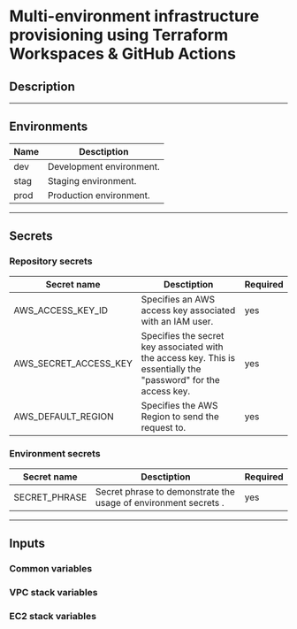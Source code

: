 # Multi-environment infrastructure provisioning using Terraform Workspaces &amp; GitHub Actions

## Description

-----

## Environments

| Name | Desctiption | 
|------|------|
| dev | Development environment. |
| stag | Staging environment. |
| prod | Production environment. |

-----

## Secrets

### Repository secrets

| Secret name | Desctiption | Required |
|------|------|------|
| AWS_ACCESS_KEY_ID | Specifies an AWS access key associated with an IAM user. | yes |
| AWS_SECRET_ACCESS_KEY | Specifies the secret key associated with the access key. This is essentially the "password" for the access key. | yes |
| AWS_DEFAULT_REGION | Specifies the AWS Region to send the request to. | yes |

### Environment secrets

| Secret name | Desctiption | Required |
|------|------|------|
| SECRET_PHRASE | Secret phrase to demonstrate the usage of environment secrets . | yes |

-----

## Inputs

### Common variables

### VPC stack variables

### EC2 stack variables
